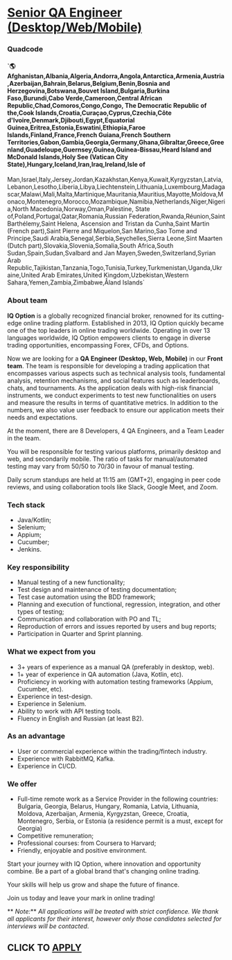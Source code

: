 # [Senior QA Engineer (Desktop/Web/Mobile)](https://www.remotewlb.com/apply/senior-qa-engineer-desktop-web-mobile-83429)  
### Quadcode  
#### `🌎 Afghanistan,Albania,Algeria,Andorra,Angola,Antarctica,Armenia,Austria,Azerbaijan,Bahrain,Belarus,Belgium,Benin,Bosnia and Herzegovina,Botswana,Bouvet Island,Bulgaria,Burkina Faso,Burundi,Cabo Verde,Cameroon,Central African Republic,Chad,Comoros,Congo,Congo, The Democratic Republic of the,Cook Islands,Croatia,Curaçao,Cyprus,Czechia,Côte d'Ivoire,Denmark,Djibouti,Egypt,Equatorial Guinea,Eritrea,Estonia,Eswatini,Ethiopia,Faroe Islands,Finland,France,French Guiana,French Southern Territories,Gabon,Gambia,Georgia,Germany,Ghana,Gibraltar,Greece,Greenland,Guadeloupe,Guernsey,Guinea,Guinea-Bissau,Heard Island and McDonald Islands,Holy See (Vatican City State),Hungary,Iceland,Iran,Iraq,Ireland,Isle of
Man,Israel,Italy,Jersey,Jordan,Kazakhstan,Kenya,Kuwait,Kyrgyzstan,Latvia,Lebanon,Lesotho,Liberia,Libya,Liechtenstein,Lithuania,Luxembourg,Madagascar,Malawi,Mali,Malta,Martinique,Mauritania,Mauritius,Mayotte,Moldova,Monaco,Montenegro,Morocco,Mozambique,Namibia,Netherlands,Niger,Nigeria,North Macedonia,Norway,Oman,Palestine, State of,Poland,Portugal,Qatar,Romania,Russian Federation,Rwanda,Réunion,Saint Barthélemy,Saint Helena, Ascension and Tristan da Cunha,Saint Martin (French part),Saint Pierre and Miquelon,San Marino,Sao Tome and Principe,Saudi Arabia,Senegal,Serbia,Seychelles,Sierra Leone,Sint Maarten (Dutch part),Slovakia,Slovenia,Somalia,South Africa,South Sudan,Spain,Sudan,Svalbard and Jan Mayen,Sweden,Switzerland,Syrian Arab Republic,Tajikistan,Tanzania,Togo,Tunisia,Turkey,Turkmenistan,Uganda,Ukraine,United Arab Emirates,United Kingdom,Uzbekistan,Western Sahara,Yemen,Zambia,Zimbabwe,Åland Islands`  

### About team

 **IQ Option** is a globally recognized financial broker, renowned for its cutting-edge online trading platform. Established in 2013, IQ Option quickly became one of the top leaders in online trading worldwide. Operating in over 13 languages worldwide, IQ Option empowers clients to engage in diverse trading opportunities, encompassing Forex, CFDs, and Options.

Now we are looking for a **QA Engineer (Desktop, Web, Mobile)** in our **Front team**. The team is responsible for developing a trading application that encompasses various aspects such as technical analysis tools, fundamental analysis, retention mechanisms, and social features such as leaderboards, chats, and tournaments. As the application deals with high-risk financial instruments, we conduct experiments to test new functionalities on users and measure the results in terms of quantitative metrics. In addition to the numbers, we also value user feedback to ensure our application meets their needs and expectations.

At the moment, there are 8 Developers, 4 QA Engineers, and a Team Leader in the team.

You will be responsible for testing various platforms, primarily desktop and web, and secondarily mobile. The ratio of tasks for manual/automated testing may vary from 50/50 to 70/30 in favour of manual testing.

Daily scrum standups are held at 11:15 am (GMT+2), engaging in peer code reviews, and using collaboration tools like Slack, Google Meet, and Zoom.

### Tech stack

  * Java/Kotlin;
  * Selenium;
  * Appium;
  * Cucumber;
  * Jenkins. 

### Key responsibility

  * Manual testing of a new functionality;
  * Test design and maintenance of testing documentation;
  * Test case automation using the BDD framework;
  * Planning and execution of functional, regression, integration, and other types of testing;
  * Communication and collaboration with PO and TL;
  * Reproduction of errors and issues reported by users and bug reports;
  * Participation in Quarter and Sprint planning. 

### What we expect from you

  * 3+ years of experience as a manual QA (preferably in desktop, web).
  * 1+ year of experience in QA automation (Java, Kotlin, etc). 
  * Proficiency in working with automation testing frameworks (Appium, Cucumber, etc).
  * Experience in test-design. 
  * Experience in Selenium. 
  * Ability to work with API testing tools.
  * Fluency in English and Russian (at least B2).

### As an advantage

  * User or commercial experience within the trading/fintech industry.
  * Experience with RabbitMQ, Kafka.
  * Experience in CI/CD. 

### We offer

  * Full-time remote work as a Service Provider in the following countries: Bulgaria, Georgia, Belarus, Hungary, Romania, Latvia, Lithuania, Moldova, Azerbaijan, Armenia, Kyrgyzstan, Greece, Croatia, Montenegro, Serbia, or Estonia (a residence permit is a must, except for Georgia)
  * Competitive remuneration;
  * Professional courses: from Coursera to Harvard;
  * Friendly, enjoyable and positive environment.

Start your journey with IQ Option, where innovation and opportunity combine. Be a part of a global brand that's changing online trading.

Your skills will help us grow and shape the future of finance.

Join us today and leave your mark in online trading!

 ** _Note:_** _All applications will be treated with strict confidence. We thank all applicants for their interest, however only those candidates selected for interviews will be contacted_.

  
## CLICK TO [APPLY](https://www.remotewlb.com/apply/senior-qa-engineer-desktop-web-mobile-83429)

